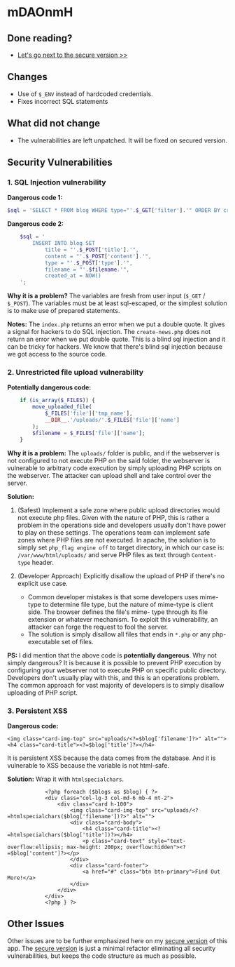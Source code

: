 # mDAOnmH

## Done reading?

* [Let's go next to the secure version >>](../secure)

## Changes

* Use of `$_ENV` instead of hardcoded credentials.
* Fixes incorrect SQL statements

## What did not change

* The vulnerabilities are left unpatched. It will be fixed on secured version.

## Security Vulnerabilities

### 1. SQL Injection vulnerability

**Dangerous code 1:**
``` php
$sql = 'SELECT * FROM blog WHERE type="'.$_GET['filter'].'" ORDER BY created_at DESC;';
```

**Dangerous code 2:**
``` php
    $sql = '
        INSERT INTO blog SET
            title = "'.$_POST['title'].'",
            content = "'.$_POST['content'].'",
            type = "'.$_POST['type'].'",
            filename = "'.$filename.'",
            created_at = NOW()
    ';
```

**Why it is a problem?**
The variables are fresh from user  input  (`$_GET` / `$_POST`).  The  variables  must  be  at  least
sql-escaped, or the simplest solution is to make use of prepared statements.

**Notes:**
The `index.php` returns an error when we put a double quote. It gives a signal for hackers to do SQL
injection. The `create-news.php` does not return an error when we put double quote. This is a  blind
sql injection and it can be tricky for hackers. We know that there's blind sql injection because  we
got access to the source code.

### 2. Unrestricted file upload vulnerability

**Potentially dangerous code:**
``` php
    if (is_array($_FILES)) {
        move_uploaded_file(
            $_FILES['file']['tmp_name'],
            __DIR__.'/uploads/'.$_FILES['file']['name']
        );
        $filename = $_FILES['file']['name'];
    }
```

**Why it is a problem:**
The `uploads/` folder is public, and if the webserver is not configured to not execute  PHP  on  the
said folder, the webserver is vulnerable to arbitrary code execution by simply uploading PHP scripts
on the webserver. The attacker can upload shell and take control over the server.

**Solution:**
1. (Safest) Implement a safe zone where public upload directories would not execute php files.
   Given with the nature of PHP, this is rather a problem in  the  operations  side  and  developers
   usually don't have power to play on these settings. The operations team can implement safe  zones
   where PHP files are not executed. In apache, the solution is to simply set  `php_flag engine off`
   to target  directory, in which our case is: `/var/www/html/uploads/` and serve PHP files as  text
   through `Content-type` header.
   
2. (Developer Approach) Explicitly disallow the upload of PHP if there's no explicit use case.
   * Common developer mistakes is that some developers uses mime-type to determine  file  type,  but
     the nature of mime-type is client side. The browser defines the file's mime- type  through  its
     file extension or whatever mechanism. To exploit this vulnerability, an attacker can forge  the
     request to fool the server.
   * The solution is simply disallow all files that ends in `*.php` or  any  php-executable  set  of
     files.

**PS:**
I did mention that the above code is **potentially dangerous**. Why  not  simply  dangerous?  It  is
because it is possible to prevent PHP execution by configuring your webserver not to execute PHP  on
specific public directory. Developers don't usually play  with  this,  and  this  is  an  operations
problem. The common approach for vast majority of developers is to simply disallow uploading of  PHP
script.

### 3. Persistent XSS

**Dangerous code:**
``` html+php
<img class="card-img-top" src="uploads/<?=$blog['filename']?>" alt="">
<h4 class="card-title"><?=$blog['title']?></h4>
```

It is persistent XSS because the data comes from the database. And it is vulnerable to  XSS  because
the variable is not html-safe.

**Solution:**
Wrap it with `htmlspecialchars`.

``` html+php
            <?php foreach ($blogs as $blog) { ?>
            <div class="col-lg-3 col-md-6 mb-4 mt-2">
                <div class="card h-100">
                    <img class="card-img-top" src="uploads/<?=htmlspecialchars($blog['filename'])?>" alt="">
                    <div class="card-body">
                        <h4 class="card-title"><?=htmlspecialchars($blog['title'])?></h4>
                        <p class="card-text" style="text-overflow:ellipsis; max-height: 200px; overflow:hidden"><?=$blog['content']?></p>
                    </div>
                    <div class="card-footer">
                        <a href="#" class="btn btn-primary">Find Out More!</a>
                    </div>
                </div>
            </div>
            <?php } ?>
```

## Other Issues

Other issues are to be further emphasized  here  on  my  [secure version](../secure)  of  this  app.
The [secure version](../secure) is just a minimal refactor eliminating all security vulnerabilities,
but keeps the code structure as much as possible.
